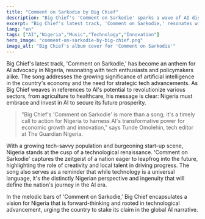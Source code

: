 ```yaml
---
title: "Comment on Sarkodie by Big Chief"
description: "Big Chief's 'Comment on Sarkodie' sparks a wave of AI discussions in Nigeria."
excerpt: "Big Chief's latest track, 'Comment on Sarkodie,' resonates with Nigerian AI enthusiasts."
lang: "en"
tags: ["AI","Nigeria","Music","Technology","Innovation"]
hero_image: "comment-on-sarkodie-by-big-chief.png"
image_alt: "Big Chief's album cover for 'Comment on Sarkodie'"
---
```


Big Chief's latest track, 'Comment on Sarkodie,' has become an anthem for AI advocacy in Nigeria, resonating with tech enthusiasts and policymakers alike. The song addresses the growing significance of artificial intelligence in the country's economy and the need for strategic tech advancements. As Big Chief weaves in references to AI's potential to revolutionize various sectors, from agriculture to healthcare, his message is clear: Nigeria must embrace and invest in AI to secure its future prosperity.

> "Big Chief's 'Comment on Sarkodie' is more than a song; it's a timely call to action for Nigeria to harness AI's transformative power for economic growth and innovation," says Tunde Omolehin, tech editor at The Guardian Nigeria.

With a growing tech-savvy population and burgeoning start-up scene, Nigeria stands at the cusp of a technological renaissance. 'Comment on Sarkodie' captures the zeitgeist of a nation eager to leapfrog into the future, highlighting the role of creativity and local talent in driving progress. The song also serves as a reminder that while technology is a universal language, it's the distinctly Nigerian perspective and ingenuity that will define the nation's journey in the AI era.

In the melodic bars of 'Comment on Sarkodie,' Big Chief encapsulates a vision for Nigeria that is forward-thinking and rooted in technological advancement, urging the country to stake its claim in the global AI narrative.